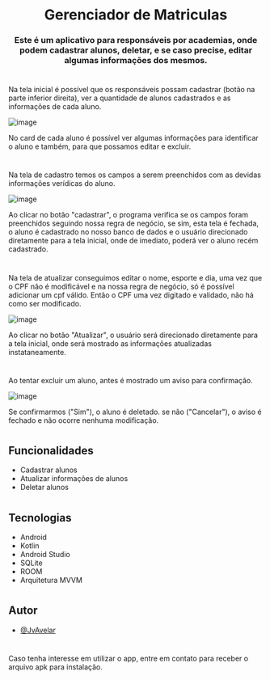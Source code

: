 <h1 align="center">Gerenciador de  Matriculas</h1>

<h3 align="center"> Este é um aplicativo para responsáveis por academias, onde podem cadastrar alunos, deletar, e se caso precise, editar algumas informações dos mesmos.</h3> 

#

Na tela inicial é possível que os responsáveis possam cadastrar (botão na parte inferior direita), ver a quantidade de alunos cadastrados e as informações de cada aluno. 

![image](https://github.com/JvAvelar/app-gerenciador-matriculas-alunos/assets/123327674/d3f1e4cf-8ccd-4ffd-8a79-806cc4a1062c)

No card de cada aluno é possível ver algumas informações para identificar o aluno e também, para que possamos editar e excluir.

#

Na tela de cadastro temos os campos a serem preenchidos com as devidas informações verídicas do aluno.

![image](https://github.com/JvAvelar/app-gerenciador-matriculas-alunos/assets/123327674/2870e8c6-d279-45ab-92b1-cdb40043852f)

Ao clicar no botão "cadastrar", o programa verifica se os campos foram preenchidos seguindo nossa regra de negócio, se sim, esta tela é fechada, o aluno é cadastrado no nosso banco de dados e o usuário direcionado diretamente para a tela inicial, onde de imediato, poderá ver o aluno recém cadastrado. 

#

Na tela de atualizar conseguimos editar o nome, esporte e dia, uma vez que o CPF não é modificável e na nossa regra de negócio, só é possível adicionar um cpf válido.
Então o CPF uma vez digitado e validado, não há como ser modificado.

![image](https://github.com/JvAvelar/app-gerenciador-matriculas-alunos/assets/123327674/1d48143f-58f5-41c8-ae48-b1929243831b)

Ao clicar no botão "Atualizar", o usuário será direcionado diretamente para a tela inicial, onde será mostrado as informações atualizadas instataneamente.

#

Ao tentar excluir um aluno, antes é mostrado um aviso para confirmação.

![image](https://github.com/JvAvelar/app-gerenciador-matriculas-alunos/assets/123327674/6f0b719e-6a24-4523-87b8-b1437e9e2904)

Se confirmarmos ("Sim"), o aluno é deletado. se não ("Cancelar"), o aviso é fechado e não ocorre nenhuma modificação. 

#

## Funcionalidades
 * Cadastrar alunos
 * Atualizar informações de alunos
 * Deletar alunos

#

## Tecnologias
  * Android
  * Kotlin
  * Android Studio
  * SQLite
  * ROOM
  * Arquitetura MVVM

#

## Autor

- [@JvAvelar](https://www.github.com/JvAvelar)

# 

Caso tenha interesse em utilizar o app, entre em contato para receber o arquivo apk para instalação.

